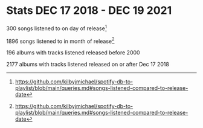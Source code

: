# Stats DEC 17 2018 - DEC 19 2021



300 songs listened to on day of release[^reldate]

1896 songs listened to in month of release[^reldate]

196 albums with tracks listened released before 2000

2177 albums with tracks listened released on or after Dec 17 2018















[^reldate]: https://github.com/kilbyjmichael/spotify-db-to-playlist/blob/main/queries.md#songs-listened-compared-to-release-date

